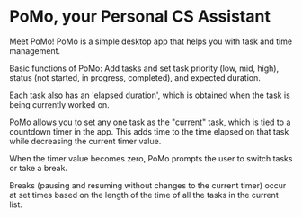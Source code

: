 # PoMo, your Personal CS Assistant

Meet PoMo! PoMo is a simple desktop app that helps you with task and time management.

Basic functions of PoMo:
Add tasks and set task priority (low, mid, high), status (not started, in progress, completed), and expected duration.

Each task also has an 'elapsed duration', which is obtained when the task is being currently worked on. 

PoMo allows you to set any one task as the "current" task, which is tied to a countdown timer in the app.
This adds time to the time elapsed on that task while decreasing the current timer value.

When the timer value becomes zero, PoMo prompts the user to switch tasks or take a break.

Breaks (pausing and resuming without changes to the current timer) occur at set times based on the length of the time of all the tasks in the current list.

